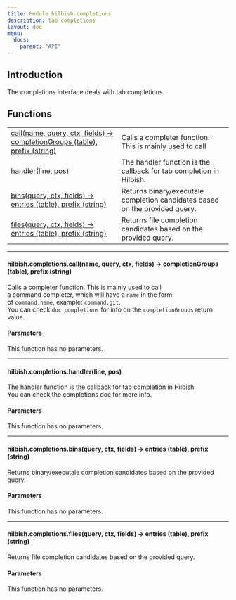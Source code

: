 ```yaml
---
title: Module hilbish.completions
description: tab completions
layout: doc
menu:
  docs:
    parent: "API"
---
```


## Introduction
The completions interface deals with tab completions.

## Functions
|||
|----|----|
|<a href="#completions.call">call(name, query, ctx, fields) -> completionGroups (table), prefix (string)</a>|Calls a completer function. This is mainly used to call|
|<a href="#completions.handler">handler(line, pos)</a>|The handler function is the callback for tab completion in Hilbish.|
|<a href="#completions.bins">bins(query, ctx, fields) -> entries (table), prefix (string)</a>|Returns binary/executale completion candidates based on the provided query.|
|<a href="#completions.files">files(query, ctx, fields) -> entries (table), prefix (string)</a>|Returns file completion candidates based on the provided query.|

<hr><div id='completions.call'>
<h4 class='heading'>
hilbish.completions.call(name, query, ctx, fields) -> completionGroups (table), prefix (string)
<a href="#completions.call" class='heading-link'>
	<i class="fas fa-paperclip"></i>
</a>
</h4>

Calls a completer function. This is mainly used to call  
a command completer, which will have a `name` in the form  
of `command.name`, example: `command.git`.  
You can check `doc completions` for info on the `completionGroups` return value.  
#### Parameters
This function has no parameters.  
</div>

<hr><div id='completions.handler'>
<h4 class='heading'>
hilbish.completions.handler(line, pos)
<a href="#completions.handler" class='heading-link'>
	<i class="fas fa-paperclip"></i>
</a>
</h4>

The handler function is the callback for tab completion in Hilbish.  
You can check the completions doc for more info.  
#### Parameters
This function has no parameters.  
</div>

<hr><div id='completions.bins'>
<h4 class='heading'>
hilbish.completions.bins(query, ctx, fields) -> entries (table), prefix (string)
<a href="#completions.bins" class='heading-link'>
	<i class="fas fa-paperclip"></i>
</a>
</h4>

Returns binary/executale completion candidates based on the provided query.  
#### Parameters
This function has no parameters.  
</div>

<hr><div id='completions.files'>
<h4 class='heading'>
hilbish.completions.files(query, ctx, fields) -> entries (table), prefix (string)
<a href="#completions.files" class='heading-link'>
	<i class="fas fa-paperclip"></i>
</a>
</h4>

Returns file completion candidates based on the provided query.  
#### Parameters
This function has no parameters.  
</div>


